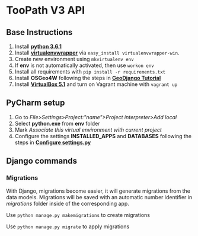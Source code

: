 # TooPath V3 API

## Base Instructions

1. Install **[python 3.6.1](https://www.python.org/downloads/)**
2. Install **[virtualenvwrapper](https://pypi.python.org/pypi/virtualenvwrapper-win)** via ```easy_install virtualenvwrapper-win```.
3. Create new environment using ```mkvirtualenv env```
4. If **env** is not automatically activated, then use ```workon env```
5. Install all requirements with ```pip install -r requirements.txt```
6. Install **OSGeo4W** following the steps in **[GeoDjango Tutorial](https://docs.djangoproject.com/en/1.11/ref/contrib/gis/install/#osgeo4w)**
7. Install **[VirtualBox 5.1](https://www.virtualbox.org/wiki/Downloads)**  and turn on Vagrant machine with ```vagrant up```

## PyCharm setup

1. Go to  *File>Settings>Project:"name">Project interpreter>Add local*
2. Select **python.exe** from **env** folder
3. Mark *Associate this virtual environment with current project*
4. Configure the settings **INSTALLED_APPS** and **DATABASES** following the steps in **[Configure settings.py](https://docs.djangoproject.com/en/1.11/ref/contrib/gis/tutorial/#configure-settings-py)**

## Django commands

### Migrations
With Django, migrations become easier, it will generate migrations from the data models. Migrations will be saved with an automatic number identifier in *migrations* folder inside of the corresponding app.

Use ```python manage.py makemigrations``` to create migrations

Use ```python manage.py migrate``` to apply migrations